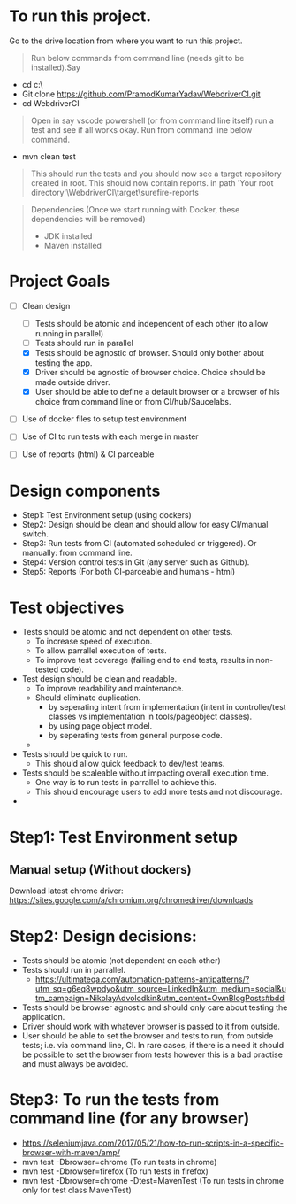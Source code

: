 # To run this project.
Go to the drive location from where you want to run this project. 
> Run below commands from command line (needs git to be installed).Say

- cd c:\
- Git clone https://github.com/PramodKumarYadav/WebdriverCI.git
- cd WebdriverCI
> Open in say vscode powershell (or from command line itself) run a test and see if all works okay. Run from command line below command.
- mvn clean test
> This should run the tests and you should now see a target repository created in root. This should now contain reports. 
in path 'Your root directory'\WebdriverCI\target\surefire-reports

> Dependencies (Once we start running with Docker, these dependencies will be removed) 
> - JDK installed 
> - Maven installed 

# Project Goals
- [ ] Clean design
    - [ ] Tests should be atomic and independent of each other (to allow running in parallel)
    - [ ] Tests should run in parallel
    - [X] Tests should be agnostic of browser. Should only bother about testing the app.
    - [X] Driver should be agnostic of browser choice. Choice should be made outside driver.
    - [X] User should be able to define a default browser or a browser of his choice from command line or from CI/hub/Saucelabs.
- [ ] Use of docker files to setup test environment
- [ ] Use of CI to run tests with each merge in master
- [ ] Use of reports (html) & CI parceable


# Design components
- Step1: Test Environment setup (using dockers)
- Step2: Design should be clean and should allow for easy CI/manual switch.
- Step3: Run tests from CI (automated scheduled or triggered). Or manually: from command line.
- Step4: Version control tests in Git (any server such as Github).
- Step5: Reports (For both CI-parceable and humans - html)

# Test objectives
- Tests should be atomic and not dependent on other tests.
    - To increase speed of execution.
    - To allow parrallel execution of tests.
    - To improve test coverage (failing end to end tests, results in non-tested code).
- Test design should be clean and readable.
    - To improve readability and maintenance.
    - Should eliminate duplication.       
        - by seperating intent from implementation (intent in controller/test classes vs implementation in tools/pageobject classes).
        - by using page object model.
        - by seperating tests from general purpose code.
    - 
- Tests should be quick to run.
    - This should allow quick feedback to dev/test teams.
- Tests should be scaleable without impacting overall execution time.
    - One way is to run tests in parrallel to achieve this.
    - This should encourage users to add more tests and not discourage. 
- 

# Step1: Test Environment setup 
## Manual setup (Without dockers)
Download latest chrome driver:
https://sites.google.com/a/chromium.org/chromedriver/downloads

# Step2: Design decisions:
- Tests should be atomic (not dependent on each other)
- Tests should run in parrallel.
    - https://ultimateqa.com/automation-patterns-antipatterns/?utm_sq=g6eq8wpdyo&utm_source=LinkedIn&utm_medium=social&utm_campaign=NikolayAdvolodkin&utm_content=OwnBlogPosts#bdd
- Tests should be browser agnostic and should only care about testing the application.
- Driver should work with whatever browser is passed to it from outside. 
- User should be able to set the browser and tests to run, from outside tests; i.e. via command line, CI. In rare cases, if there is a need it should be possible to set the browser from tests however this is a bad practise and must always be avoided. 

# Step3: To run the tests from command line (for any browser)
- https://seleniumjava.com/2017/05/21/how-to-run-scripts-in-a-specific-browser-with-maven/amp/
- mvn test -Dbrowser=chrome (To run tests in chrome)
- mvn test -Dbrowser=firefox (To run tests in firefox)
- mvn test -Dbrowser=chrome -Dtest=MavenTest (To run tests in chrome only for test class MavenTest)

